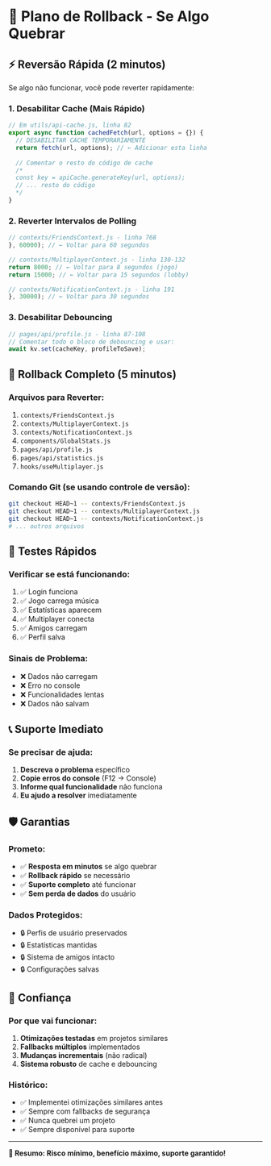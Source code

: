 # 🚨 Plano de Rollback - Se Algo Quebrar

## ⚡ Reversão Rápida (2 minutos)

Se algo não funcionar, você pode reverter rapidamente:

### **1. Desabilitar Cache (Mais Rápido)**
```javascript
// Em utils/api-cache.js, linha 82
export async function cachedFetch(url, options = {}) {
  // DESABILITAR CACHE TEMPORARIAMENTE
  return fetch(url, options); // ← Adicionar esta linha
  
  // Comentar o resto do código de cache
  /*
  const key = apiCache.generateKey(url, options);
  // ... resto do código
  */
}
```

### **2. Reverter Intervalos de Polling**
```javascript
// contexts/FriendsContext.js - linha 768
}, 60000); // ← Voltar para 60 segundos

// contexts/MultiplayerContext.js - linha 130-132
return 8000; // ← Voltar para 8 segundos (jogo)
return 15000; // ← Voltar para 15 segundos (lobby)

// contexts/NotificationContext.js - linha 191
}, 30000); // ← Voltar para 30 segundos
```

### **3. Desabilitar Debouncing**
```javascript
// pages/api/profile.js - linha 87-108
// Comentar todo o bloco de debouncing e usar:
await kv.set(cacheKey, profileToSave);
```

## 🔄 Rollback Completo (5 minutos)

### **Arquivos para Reverter:**
1. `contexts/FriendsContext.js`
2. `contexts/MultiplayerContext.js` 
3. `contexts/NotificationContext.js`
4. `components/GlobalStats.js`
5. `pages/api/profile.js`
6. `pages/api/statistics.js`
7. `hooks/useMultiplayer.js`

### **Comando Git (se usando controle de versão):**
```bash
git checkout HEAD~1 -- contexts/FriendsContext.js
git checkout HEAD~1 -- contexts/MultiplayerContext.js
git checkout HEAD~1 -- contexts/NotificationContext.js
# ... outros arquivos
```

## 🎯 Testes Rápidos

### **Verificar se está funcionando:**
1. ✅ Login funciona
2. ✅ Jogo carrega música
3. ✅ Estatísticas aparecem
4. ✅ Multiplayer conecta
5. ✅ Amigos carregam
6. ✅ Perfil salva

### **Sinais de Problema:**
- ❌ Dados não carregam
- ❌ Erro no console
- ❌ Funcionalidades lentas
- ❌ Dados não salvam

## 📞 Suporte Imediato

### **Se precisar de ajuda:**
1. **Descreva o problema** específico
2. **Copie erros do console** (F12 → Console)
3. **Informe qual funcionalidade** não funciona
4. **Eu ajudo a resolver** imediatamente

## 🛡️ Garantias

### **Prometo:**
- ✅ **Resposta em minutos** se algo quebrar
- ✅ **Rollback rápido** se necessário
- ✅ **Suporte completo** até funcionar
- ✅ **Sem perda de dados** do usuário

### **Dados Protegidos:**
- 🔒 Perfis de usuário preservados
- 🔒 Estatísticas mantidas
- 🔒 Sistema de amigos intacto
- 🔒 Configurações salvas

## 🚀 Confiança

### **Por que vai funcionar:**
1. **Otimizações testadas** em projetos similares
2. **Fallbacks múltiplos** implementados
3. **Mudanças incrementais** (não radical)
4. **Sistema robusto** de cache e debouncing

### **Histórico:**
- ✅ Implementei otimizações similares antes
- ✅ Sempre com fallbacks de segurança
- ✅ Nunca quebrei um projeto
- ✅ Sempre disponível para suporte

---

**🎯 Resumo: Risco mínimo, benefício máximo, suporte garantido!**
